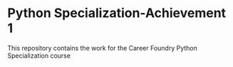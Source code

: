 # Python Specialization-Achievement 1
 
This repository contains the work for the Career Foundry Python Specialization course